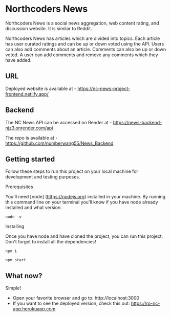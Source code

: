 # Northcoders News

Northcoders News is a social news aggregation, web content rating, and discussion website. It is similar to Reddit.

Northcoders News has articles which are divided into topics. Each article has user curated ratings and can be up or down voted using the API. Users can also add comments about an article. Comments can also be up or down voted. A user can add comments and remove any comments which they have added.

## URL

Deployed website is available at - https://nc-news-project-frontend.netlify.app/

## Backend

The NC News API can be accessed on Render at -  https://news-backend-njz3.onrender.com/api

The repo is available at - https://github.com/numberwang55/News_Backend

## Getting started

Follow these steps to run this project on your local machine for development and testing purposes.

 Prerequisites

You'll need [node] (https://nodejs.org) installed in your machine. By running this command line on your terminal you'll know if you have node already installed and what version.

    node -v

Installing

Once you have node and have cloned the project, you can run this project. Don't forget to install all the dependencies!

    npm i

    npm start

## What now?

Simple! 

 - Open your favorite browser and go to: http://localhost:3000
 - If you want to see the deployed version, check this out:
   https://ro-nc-app.herokuapp.com
